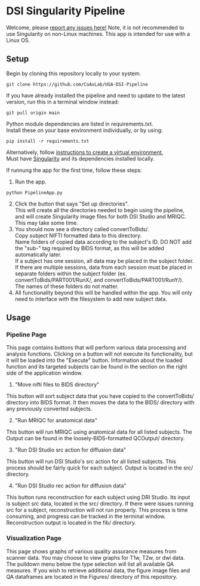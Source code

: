 # DSI Singularity Pipeline
Welcome, please [report any issues here!](https://github.com/CoAxLab/UGA-DSI-Pipeline/issues/new) Note, it is not recommended to use Singularity on non-Linux machines. This app is intended for use with a Linux OS.
## Setup
Begin by cloning this repository locally to your system.
```
git clone https://github.com/CoAxLab/UGA-DSI-Pipeline
```

If you have already installed the pipeline and need to update to the latest version, run this in a terminal window instead:
```
git pull origin main
```  

Python module dependencies are listed in requirements.txt.  
Install these on your base environment individually, or by using:
```
pip install -r requirements.txt
```  

Alternatively, follow [instructions to create a virtual environment.](https://docs.python.org/3/tutorial/venv.html#creating-virtual-environments)  
Must have [Singularity](https://docs.sylabs.io/guides/latest/user-guide/quick_start.html) and its dependencies installed locally.

If runnung the app for the first time, follow these steps:
1. Run the app.
```
python PipelineApp.py
```
2. Click the button that says "Set up directories".  
This will create all the directories needed to begin using the pipeline, and will create Singularity image files for both DSI Studio and MRIQC. This may take some time.
3. You should now see a directory called convertToBids/.  
Copy subject NIFTI formatted data to this directory.  
Name folders of copied data according to the subject's ID. DO NOT add the "sub-" tag required by BIDS format, as this will be added automatically later.  
If a subject has one session, all data may be placed in the subject folder. If there are multiple sessions, data from each session must be placed in separate folders within the subject folder (ex. convertToBids/PART001/RunX/, and convertToBids/PART001/RunY/). The names of these folders do not matter.
4. All functionality beyond this will be handled within the app. You will only need to interface with the filesystem to add new subject data.
## Usage
### Pipeline Page
This page contains buttons that will perform various data processing and analysis functions. Clicking on a button will not execute its functionality, but it will be loaded into the "Execute" button. Information about the loaded function and its targeted subjects can be found in the section on the right side of the application window.
1. "Move nifti files to BIDS directory"  

This button will sort subject data that you have copied to the convertToBids/ directory into BIDS format. It then moves the data to the BIDS/ directory with any previously converted subjects.  

2. "Run MRIQC for anatomical data"  

This button will run MRIQC using anatomical data for all listed subjects. The Output can be found in the loosely-BIDS-formatted QCOutput/ directory.  

3. "Run DSI Studio src action for diffusion data"  

This button will run DSI Studio's src action for all listed subjects. This process should be fairly quick for each subject. Output is located in the src/ directory.  

4. "Run DSI Studio rec action for diffusion data"  

This button runs reconstruction for each subject using DRI Studio. Its input is subject src data, located in the src/ directory. If there were issues running src for a subject, reconstruction will not run properly. This process is time consuming, and progress can be tracked in the terminal window. Reconstruction output is located in the fib/ directory.
### Visualization Page
This page shows graphs of various quality assurance measures from scanner data. You may choose to view graphs for T1w, T2w, or dwi data. The pulldown menu below the type selection will list all available QA measures. If you wish to retrieve additional data, the figure image files and QA dataframes are located in the Figures/ directory of this repository.
